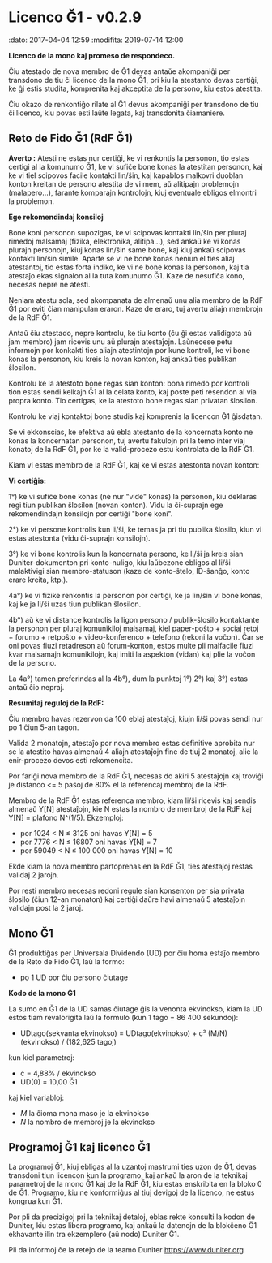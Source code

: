 Licenco Ğ1 - v0.2.9
===================

:dato: 2017-04-04 12:59
:modifita: 2019-07-14 12:00

**Licenco de la mono kaj promeso de respondeco.**

Ĉiu atestado de nova membro de Ğ1 devas antaŭe akompaniĝi per transdono de tiu ĉi licenco de la mono Ğ1, pri kiu la atestanto devas certiĝi, ke ĝi estis studita, komprenita kaj akceptita de la persono, kiu estos atestita.

Ĉiu okazo de renkontiĝo rilate al Ğ1 devus akompaniĝi per transdono de tiu ĉi licenco, kiu povas esti laŭte legata, kaj transdonita ĉiamaniere.

Reto de Fido Ğ1 (RdF Ğ1)
------------------------------

**Averto :** Atesti ne estas nur certiĝi, ke vi renkontis la personon, tio estas certigi al la komunumo Ğ1, ke vi sufiĉe bone konas la atestitan personon, kaj ke vi tiel scipovos facile kontakti lin/ŝin, kaj kapablos malkovri duoblan konton kreitan de persono atestita de vi mem, aŭ alitipajn problemojn (malapero...), farante komparajn kontrolojn, kiuj eventuale ebligos elmontri la problemon.

**Ege rekomendindaj konsiloj**

Bone koni personon supozigas, ke vi scipovas kontakti lin/ŝin per pluraj rimedoj malsamaj (fizika, elektronika, alitipa...), sed ankaŭ ke vi konas plurajn personojn, kiuj konas lin/ŝin same bone, kaj kiuj ankaŭ scipovas kontakti lin/ŝin simile. Aparte se vi ne bone konas neniun el ties aliaj atestantoj, tio estas forta indiko, ke vi ne bone konas la personon, kaj tia atestaĵo ekas signalon al la tuta komunumo Ğ1. Kaze de nesufiĉa kono, necesas nepre ne atesti.

Neniam atestu sola, sed akompanata de almenaŭ unu alia membro de la RdF Ğ1 por eviti ĉian manipulan eraron. Kaze de eraro, tuj avertu aliajn membrojn de la RdF Ğ1.

Antaŭ ĉiu atestado, nepre kontrolu, ke tiu konto (ĉu ĝi estas validigota aŭ jam membro) jam ricevis unu aŭ plurajn atestaĵojn. Laŭnecese petu informojn por konkakti ties aliajn atestintojn por kune kontroli, ke vi bone konas la personon, kiu kreis la novan konton, kaj ankaŭ ties publikan ŝlosilon.

Kontrolu ke la atestoto bone regas sian konton: bona rimedo por kontroli tion estas sendi kelkajn Ğ1 al la celata konto, kaj poste peti resendon al via propra konto. Tio certigas, ke la atestoto bone regas sian privatan ŝlosilon.

Kontrolu ke viaj kontaktoj bone studis kaj komprenis la licencon Ğ1 ĝisdatan.

Se vi ekkonscias, ke efektiva aŭ ebla atestanto de la koncernata konto ne konas la koncernatan personon, tuj avertu fakulojn pri la temo inter viaj konatoj de la RdF Ğ1, por ke la valid-procezo estu kontrolata de la RdF Ğ1.

Kiam vi estas membro de la RdF Ğ1, kaj ke vi estas atestonta novan konton:


**Vi certiĝis:**

1°) ke vi sufiĉe bone konas (ne nur "vide" konas) la personon, kiu deklaras regi tiun publikan ŝlosilon (novan konton). Vidu la ĉi-suprajn ege rekomendindajn konsilojn por certiĝi "bone koni".

2°) ke vi persone kontrolis kun li/ŝi, ke temas ja pri tiu publika ŝlosilo, kiun vi estas atestonta (vidu ĉi-suprajn konsilojn).

3°) ke vi bone kontrolis kun la koncernata persono, ke li/ŝi ja kreis sian Duniter-dokumenton pri konto-nuligo, kiu laŭbezone ebligos al li/ŝi malaktivigi sian membro-statuson (kaze de konto-ŝtelo, ID-ŝanĝo, konto erare kreita, ktp.).

4a°) ke vi fizike renkontis la personon por certiĝi, ke ja lin/ŝin vi bone konas, kaj ke ja li/ŝi uzas tiun publikan ŝlosilon.

4b°) aŭ ke vi distance kontrolis la ligon persono / publik-ŝlosilo kontaktante la personon per pluraj komunikiloj malsamaj, kiel paper-poŝto + sociaj retoj + forumo + retpoŝto + video-konferenco + telefono (rekoni la voĉon). Ĉar se oni povas fiuzi retadreson aŭ forum-konton, estos multe pli malfacile fiuzi kvar malsamajn komunikilojn, kaj imiti la aspekton (vidan) kaj plie la voĉon de la persono.

La 4a°) tamen preferindas al la 4b°), dum la punktoj 1°) 2°) kaj 3°) estas antaŭ ĉio nepraj.

**Resumitaj reguloj de la RdF:**

Ĉiu membro havas rezervon da 100 eblaj atestaĵoj, kiujn li/ŝi povas sendi nur po 1 ĉiun 5-an tagon.

Valida 2 monatojn, atestaĵo por nova membro estas definitive aprobita nur se la atestito havas almenaŭ 4 aliajn atestaĵojn fine de tiuj 2 monatoj, alie la enir-procezo devos esti rekomencita.

Por fariĝi nova membro de la RdF Ğ1, necesas do akiri 5 atestaĵojn kaj troviĝi je distanco <= 5 paŝoj de 80% el la referencaj membroj de la RdF.

Membro de la RdF Ğ1 estas referenca membro, kiam li/ŝi ricevis kaj sendis almenaŭ Y[N] atestaĵojn, kie N estas la nombro de membroj de la RdF kaj Y[N] = plafono N^(1/5). Ekzemploj:

* por 1024 < N ≤ 3125 oni havas Y[N] = 5
* por 7776 < N ≤ 16807 oni havas Y[N] = 7
* por 59049 < N ≤ 100 000 oni havas Y[N] = 10

Ekde kiam la nova membro partoprenas en la RdF Ğ1, ties atestaĵoj restas validaj 2 jarojn.

Por resti membro necesas redoni regule sian konsenton per sia privata ŝlosilo (ĉiun 12-an monaton) kaj certiĝi daŭre havi almenaŭ 5 atestaĵojn validajn post la 2 jaroj.

Mono Ğ1
----------

Ğ1 produktiĝas per Universala Dividendo (UD) por ĉiu homa estaĵo membro de la Reto de Fido Ğ1, laŭ la formo:

* po 1 UD por ĉiu persono ĉiutage

**Kodo de la mono Ğ1**

La sumo en Ğ1 de la UD samas ĉiutage ĝis la venonta ekvinokso, kiam la UD estos tiam revalorigita laŭ la formulo (kun 1 tago = 86 400 sekundoj):

* UDtago(sekvanta ekvinokso) = UDtago(ekvinokso) + c² (M/N)(ekvinokso) / (182,625 tagoj)

kun kiel parametroj:

* c = 4,88% / ekvinokso
* UD(0) = 10,00 Ğ1

kaj kiel variabloj:

* *M* la ĉioma mona maso je la ekvinokso
* *N* la nombro de membroj je la ekvinokso

Programoj Ğ1 kaj licenco Ğ1
--------------------------

La programoj Ğ1, kiuj ebligas al la uzantoj mastrumi ties uzon de Ğ1, devas transdoni tiun licencon kun la programo, kaj ankaŭ la aron de la teknikaj parametroj de la mono Ğ1 kaj de la RdF Ğ1, kiu estas enskribita en la bloko 0 de Ğ1. Programo, kiu ne konformiĝus al tiuj devigoj de la licenco, ne estus kongrua kun Ğ1.

Por pli da precizigoj pri la teknikaj detaloj, eblas rekte konsulti la kodon de Duniter, kiu estas libera programo, kaj ankaŭ la datenojn de la blokĉeno Ğ1 ekhavante ilin tra ekzemplero (aŭ nodo) Duniter Ğ1.

Pli da informoj ĉe la retejo de la teamo Duniter https://www.duniter.org
